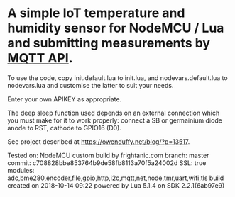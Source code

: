 # A simple IoT temperature and humidity sensor for NodeMCU / Lua and submitting measurements by [MQTT API](https://en.wikipedia.org/wiki/MQTT).

To use the code, copy init.default.lua to init.lua, and nodevars.default.lua to nodevars.lua and customise the latter to suit your needs.

Enter your own APIKEY as appropriate.

The deep sleep function used depends on an external connection which you must make for it to work properly: connect a SB or germainium diode anode to RST, cathode to GPIO16 (D0).

See project described at https://owenduffy.net/blog/?p=13517.

Tested on:
NodeMCU custom build by frightanic.com
        branch: master
        commit: c708828bbe853764b9de58fb8113a70f5a24002d
        SSL: true
        modules: adc,bme280,encoder,file,gpio,http,i2c,mqtt,net,node,tmr,uart,wifi,tls
 build created on 2018-10-14 09:22
 powered by Lua 5.1.4 on SDK 2.2.1(6ab97e9)


